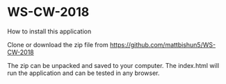 # WS-CW-2018

How to install this application

Clone or download the zip file from https://github.com/mattbishun5/WS-CW-2018

The zip can be unpacked and saved to your computer. The index.html will run the application and can be tested in any browser.
